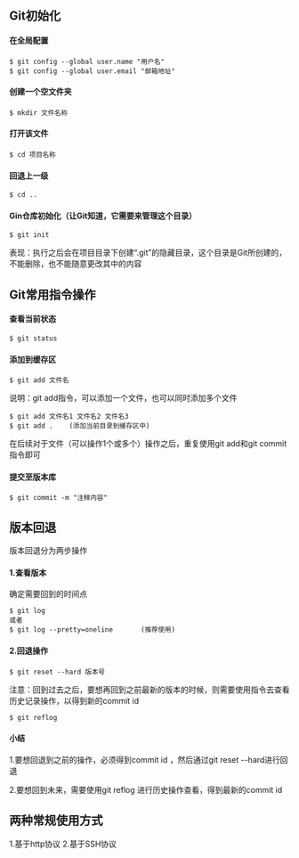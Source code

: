 ## Git初始化

#### 在全局配置​

```
$ git config --global user.name "用户名"
$ git config --global user.email "邮箱地址"
```

#### 创建一个空文件夹

```
$ mkdir 文件名称
```

#### 打开该文件

```
$ cd 项目名称
```

#### 回退上一级

```
$ cd ..
```

#### Gin仓库初始化（让Git知道，它需要来管理这个目录）

```
$ git init
```

表现：执行之后会在项目目录下创建“.git​”的隐藏目录，这个目录是Git所创建的，不能删除，也不能随意更改其中的内容

## Git常用指令操作

#### 查看当前状态

```
$ git status
```

#### 添加到缓存区

```
$ git add 文件名
```

说明：git add指令，可以添加一个文件，也可以同时添加多个文件

```
$ git add 文件名1 文件名2 文件名3
$ git add .    (添加当前目录到缓存区中)
```

在后续对于文件（可以操作1个或多个）操作之后，重复使用git add和git commit指令即可

#### 提交至版本库

```
$ git commit -m "注释内容"
```

## 版本回退

版本回退分为两步操作

#### 1.查看版本

   确定需要回到的时间点

```
$ git log
或者
$ git log --pretty=oneline       (推荐使用)
```

#### 2.回退操作

```
$ git reset --hard 版本号
```

注意：回到过去之后，要想再回到之前最新的版本的时候，则需要使用指令去查看历史记录操作，以得到新的commit id

```
$ git reflog
```

#### 小结

1.要想回退到之前的操作，必须得到commit id ，然后通过git reset --hard进行回退

2.要想回到未来，需要使用git reflog 进行历史操作查看，得到最新的commit id

## 两种常规使用方式
1.基于http协议
2.基于SSH协议
